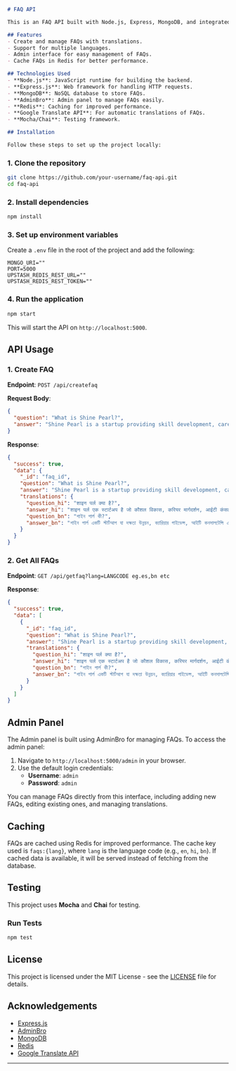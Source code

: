 

```markdown
# FAQ API

This is an FAQ API built with Node.js, Express, MongoDB, and integrated with AdminBro for an easy-to-use admin interface. It provides a platform to manage frequently asked questions (FAQs) and supports multilingual content through dynamic translation.

## Features
- Create and manage FAQs with translations.
- Support for multiple languages.
- Admin interface for easy management of FAQs.
- Cache FAQs in Redis for better performance.

## Technologies Used
- **Node.js**: JavaScript runtime for building the backend.
- **Express.js**: Web framework for handling HTTP requests.
- **MongoDB**: NoSQL database to store FAQs.
- **AdminBro**: Admin panel to manage FAQs easily.
- **Redis**: Caching for improved performance.
- **Google Translate API**: For automatic translations of FAQs.
- **Mocha/Chai**: Testing framework.

## Installation

Follow these steps to set up the project locally:
```

### 1. Clone the repository

```bash
git clone https://github.com/your-username/faq-api.git
cd faq-api
```

### 2. Install dependencies

```bash
npm install
```

### 3. Set up environment variables

Create a `.env` file in the root of the project and add the following:

```plaintext
MONGO_URI=""
PORT=5000
UPSTASH_REDIS_REST_URL=""
UPSTASH_REDIS_REST_TOKEN=""
```

### 4. Run the application

```bash
npm start
```

This will start the API on `http://localhost:5000`.

## API Usage

### 1. Create FAQ

**Endpoint**: `POST /api/createfaq`

**Request Body**:
```json
{
  "question": "What is Shine Pearl?",
  "answer": "Shine Pearl is a startup providing skill development, career guidance, IT consultancy, and recruitment support."
}
```

**Response**:
```json
{
  "success": true,
  "data": {
    "_id": "faq_id",
    "question": "What is Shine Pearl?",
    "answer": "Shine Pearl is a startup providing skill development, career guidance, IT consultancy, and recruitment support.",
    "translations": {
      "question_hi": "शाइन पर्ल क्या है?",
      "answer_hi": "शाइन पर्ल एक स्टार्टअप है जो कौशल विकास, करियर मार्गदर्शन, आईटी कंसल्टेंसी, और भर्ती समर्थन प्रदान करता है।",
      "question_bn": "শাইন পার্ল কী?",
      "answer_bn": "শাইন পার্ল একটি স্টার্টআপ যা দক্ষতা উন্নয়ন, ক্যারিয়ার গাইডেন্স, আইটি কনসালটেন্সি এবং নিয়োগ সহায়তা প্রদান করে।"
    }
  }
}
```

### 2. Get All FAQs

**Endpoint**: `GET /api/getfaq?lang=LANGCODE eg.es,bn etc`

**Response**:
```json
{
  "success": true,
  "data": [
    {
      "_id": "faq_id",
      "question": "What is Shine Pearl?",
      "answer": "Shine Pearl is a startup providing skill development, career guidance, IT consultancy, and recruitment support.",
      "translations": {
        "question_hi": "शाइन पर्ल क्या है?",
        "answer_hi": "शाइन पर्ल एक स्टार्टअप है जो कौशल विकास, करियर मार्गदर्शन, आईटी कंसल्टेंसी, और भर्ती समर्थन प्रदान करता है।",
        "question_bn": "শাইন পার্ল কী?",
        "answer_bn": "শাইন পার্ল একটি স্টার্টআপ যা দক্ষতা উন্নয়ন, ক্যারিয়ার গাইডেন্স, আইটি কনসালটেন্সি এবং নিয়োগ সহায়তা প্রদান করে।"
      }
    }
  ]
}
```



## Admin Panel

The Admin panel is built using AdminBro for managing FAQs. To access the admin panel:

1. Navigate to `http://localhost:5000/admin` in your browser.
2. Use the default login credentials:
   - **Username**: `admin`
   - **Password**: `admin`

You can manage FAQs directly from this interface, including adding new FAQs, editing existing ones, and managing translations.

## Caching

FAQs are cached using Redis for improved performance. The cache key used is `faqs:{lang}`, where `lang` is the language code (e.g., `en`, `hi`, `bn`). If cached data is available, it will be served instead of fetching from the database.

## Testing

This project uses **Mocha** and **Chai** for testing.

### Run Tests

```bash
npm test
```


## License

This project is licensed under the MIT License - see the [LICENSE](LICENSE) file for details.

## Acknowledgements

- [Express.js](https://expressjs.com/)
- [AdminBro](https://adminbro.com/)
- [MongoDB](https://www.mongodb.com/)
- [Redis](https://redis.io/)
- [Google Translate API](https://cloud.google.com/translate)

---

